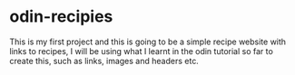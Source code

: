 # odin-recipies

This is my first project and this is going to be a simple recipe website with links to recipes, I will be using what I learnt in the odin tutorial so far to create this, such as links, images and headers etc.


